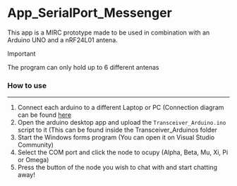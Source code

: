 # App_SerialPort_Messenger
This app is a MIRC prototype made to be used in combination with an Arduino UNO and a nRF24L01 antena.

> [!IMPORTANT]
> The program can only hold up to 6 different antenas

### How to use
---
1. Connect each arduino to a different Laptop or PC (Connection diagram can be found [here](https://nrf24.github.io/RF24/)
2. Open the arduino desktop app and upload the `Transceiver_Arduino.ino` script to it (This can be found inside the Transceiver_Arduinos folder
3. Start the Windows forms program  (You can open it on Visual Studio Community)
4. Select the COM port and click the node to ocupy (Alpha, Beta, Mu, Xi, Pi or Omega)
5. Press the button of the node you wish to chat with and start chatting away!
